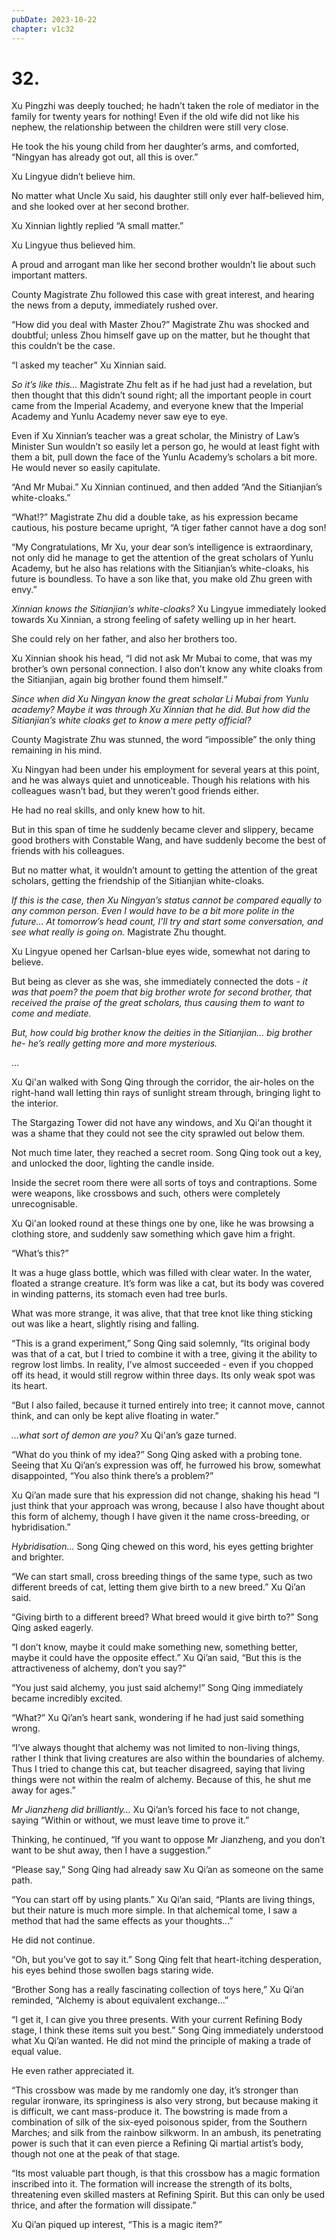 ```yaml
---
pubDate: 2023-10-22
chapter: v1c32
---
```


# 32.

Xu Pingzhi was deeply touched; he hadn’t taken the role of mediator in the family for twenty years for nothing! Even if the old wife did not like his nephew, the relationship between the children were still very close.

He took the his young child from her daughter’s arms, and comforted, “Ningyan has already got out, all this is over.”

Xu Lingyue didn’t believe him.

No matter what Uncle Xu said, his daughter still only ever half-believed him, and she looked over at her second brother.

Xu Xinnian lightly replied “A small matter.”

Xu Lingyue thus believed him.

A proud and arrogant man like her second brother wouldn’t lie about such important matters.

County Magistrate Zhu followed this case with great interest, and hearing the news from a deputy, immediately rushed over. 

“How did you deal with Master Zhou?” Magistrate Zhu was shocked and doubtful; unless Zhou himself gave up on the matter, but he thought that this couldn’t be the case.

“I asked my teacher” Xu Xinnian said.

*So it’s like this…* Magistrate Zhu felt as if he had just had a revelation, but then thought that this didn’t sound right; all the important people in court came from the Imperial Academy, and everyone knew that the Imperial Academy and Yunlu Academy never saw eye to eye.

Even if Xu Xinnian’s teacher was a great scholar, the Ministry of Law’s Minister Sun wouldn’t so easily let a person go, he would at least fight with them a bit, pull down the face of the Yunlu Academy’s scholars a bit more. He would never so easily capitulate.

“And Mr Mubai.” Xu Xinnian continued, and then added “And the Sitianjian’s white-cloaks.”

“What!?” Magistrate Zhu did a double take, as his expression became cautious, his posture became upright, “A tiger father cannot have a dog son!

“My Congratulations, Mr Xu, your dear son’s intelligence is extraordinary, not only did he manage to get the attention of the great scholars of Yunlu Academy, but he also has relations with the Sitianjian’s white-cloaks, his future is boundless. To have a son like that, you make old Zhu green with envy.”

*Xinnian knows the Sitianjian’s white-cloaks?* Xu Lingyue immediately looked towards Xu Xinnian, a strong feeling of safety welling up in her heart.

She could rely on her father, and also her brothers too.

Xu Xinnian shook his head, “I did not ask Mr Mubai to come, that was my brother’s own personal connection. I also don’t know any white cloaks from the Sitianjian, again big brother found them himself.”

*Since when did Xu Ningyan know the great scholar Li Mubai from Yunlu academy? Maybe it was through Xu Xinnian that he did. But how did the Sitianjian’s white cloaks get to know a mere petty official?*

County Magistrate Zhu was stunned, the word “impossible” the only thing remaining in his mind.

Xu Ningyan had been under his employment for several years at this point, and he was always quiet and unnoticeable. Though his relations with his colleagues wasn’t bad, but they weren’t good friends either. 

He had no real skills, and only knew how to hit.

But in this span of time he suddenly became clever and slippery, became good brothers with Constable Wang, and have suddenly become the best of friends with his colleagues. 

But no matter what, it wouldn’t amount to getting the attention of the great scholars, getting the friendship of the Sitianjian white-cloaks.

*If this is the case, then Xu Ningyan’s status cannot be compared equally to any common person. Even I would have to be a bit more polite in the future… At tomorrow’s head count, I’ll try and start some conversation, and see what really is going on.* Magistrate Zhu thought.

Xu Lingyue opened her Carlsan-blue eyes wide, somewhat not daring to believe.

But being as clever as she was, she immediately connected the dots - *it was that poem? the poem that big brother wrote for second brother, that received the praise of the great scholars, thus causing them to want to come and mediate.*

*But, how could big brother know the deities in the Sitianjian… big brother he- he’s really getting more and more mysterious.*

…

Xu Qi'an walked with Song Qing through the corridor, the air-holes on the right-hand wall letting thin rays of sunlight stream through, bringing light to the interior. 

The Stargazing Tower did not have any windows, and Xu Qi'an thought it was a shame that they could not see the city sprawled out below them.

Not much time later, they reached a secret room. Song Qing took out a key, and unlocked the door, lighting the candle inside.

Inside the secret room there were all sorts of toys and contraptions. Some were weapons, like crossbows and such, others were completely unrecognisable.

Xu Qi'an looked round at these things one by one, like he was browsing a clothing store, and suddenly saw something which gave him a fright.

“What’s this?”

It was a huge glass bottle, which was filled with clear water. In the water, floated a strange creature. It’s form was like a cat, but its body was covered in winding patterns, its stomach even had tree burls. 

What was more strange, it was alive, that that tree knot like thing sticking out was like a heart,  slightly rising and falling.

“This is a grand experiment,” Song Qing said solemnly, “Its original body was that of a cat, but I tried to combine it with a tree, giving it the ability to regrow lost limbs. In reality, I’ve almost succeeded - even if you chopped off its head, it would still regrow within three days. Its only weak spot was its heart.

“But I also failed, because it turned entirely into tree; it cannot move, cannot think, and can only be kept alive floating in water.”

*…what sort of demon are you?* Xu Qi'an’s gaze turned. 

“What do you think of my idea?” Song Qing asked with a probing tone. Seeing that Xu Qi’an’s expression was off, he furrowed his brow, somewhat disappointed, “You also think there’s a problem?”

Xu Qi’an made sure that his expression did not change, shaking his head “I just think that your approach was wrong, because I also have thought about this form of alchemy, though I have given it the name cross-breeding, or hybridisation.”

*Hybridisation…* Song Qing chewed on this word, his eyes getting brighter and brighter.

“We can start small, cross breeding things of the same type, such as two different breeds of cat, letting them give birth to a new breed.” Xu Qi’an said.

“Giving birth to a different breed? What breed would it give birth to?” Song Qing asked eagerly.

“I don’t know, maybe it could make something new, something better, maybe it could have the opposite effect.” Xu Qi’an said, “But this is the attractiveness of alchemy, don’t you say?”

“You just said alchemy, you just said alchemy!” Song Qing immediately became incredibly excited.

“What?” Xu Qi’an’s heart sank, wondering if he had just said something wrong.

“I’ve always thought that alchemy was not limited to non-living things, rather I think that living creatures are also within the boundaries of alchemy. Thus I tried to change this cat, but teacher disagreed, saying that living things were not within the realm of alchemy. Because of this, he shut me away for ages.”

*Mr Jianzheng did brilliantly…* Xu Qi’an’s forced his face to not change, saying “Within or without, we must leave time to prove it.”

Thinking, he continued, “If you want to oppose Mr Jianzheng, and you don’t want to be shut away, then I have a suggestion.”

“Please say,” Song Qing had already saw Xu Qi’an as someone on the same path.

“You can start off by using plants.” Xu Qi’an said, “Plants are living things, but their nature is much more simple. In that alchemical tome, I saw a method that had the same effects as your thoughts…”

He did not continue.

“Oh, but you’ve got to say it.” Song Qing felt that heart-itching desperation, his eyes behind those swollen bags staring wide. 

“Brother Song has a really fascinating collection of toys here,” Xu Qi’an reminded, “Alchemy is about equivalent exchange…”

“I get it, I can give you three presents. With your current Refining Body stage, I think these items suit you best.” Song Qing immediately understood what Xu Qi’an wanted. He did not mind the principle of making a trade of equal value.

He even rather appreciated it.

“This crossbow was made by me randomly one day, it’s stronger than regular ironware, its springiness is also very strong, but because making it is difficult, we cant mass-produce it. The bowstring is made from a combination of silk of the six-eyed poisonous spider, from the Southern Marches; and silk from the rainbow silkworm. In an ambush, its penetrating power is such that it can even pierce a Refining Qi martial artist’s body, though not one at the peak of that stage.

“Its most valuable part though, is that this crossbow has a magic formation inscribed into it. The formation will increase the strength of its bolts, threatening even skilled masters at Refining Spirit. But this can only be used thrice, and after the formation will dissipate.”

Xu Qi’an piqued up interest, “This is a magic item?”


    